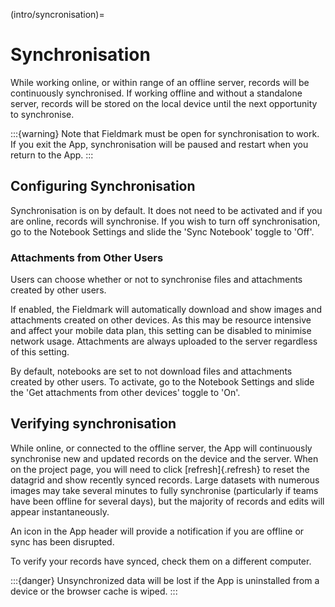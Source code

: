 (intro/syncronisation)=
# Synchronisation

While working online, or within range of an offline server, records will be continuously synchronised. If working offline and without a standalone server, records will be stored on the local device until the next opportunity to synchronise.

:::{warning}
Note that Fieldmark must be open for synchronisation to work. If you exit the App, synchronisation will be paused and restart when you return to the App.
:::

## Configuring Synchronisation
Synchronisation is on by default. It does not need to be activated and if you are online, records will synchronise. If you wish to turn off synchronisation, go to the Notebook Settings and slide the 'Sync Notebook' toggle to 'Off'.

### Attachments from Other Users

Users can choose whether or not to synchronise files and attachments created by other users.

If enabled, the Fieldmark will automatically download and show images and attachments created on other devices. As this may be resource intensive and affect your mobile data plan, this setting can be disabled to minimise network usage. Attachments are always uploaded to the server regardless of this setting.

By default, notebooks are set to not download files and attachments created by other users. To activate, go to the Notebook Settings and slide the 'Get attachments from other devices' toggle to 'On'.

## Verifying synchronisation
While online, or connected to the offline server, the App will continuously synchronise new and updated records on the device and the server. When on the project page, you will need to click [refresh]{.refresh} to reset the datagrid and show recently synced records. Large datasets with numerous images may take several minutes to fully synchronise (particularly if teams have been offline for several days), but the majority of records and edits will appear instantaneously.   

An icon in the App header will provide a notification if you are offline or sync has been disrupted.    

To verify your records have synced, check them on a different computer.

:::{danger}
Unsynchronized data will be lost if the App is uninstalled from a device or the browser cache is wiped.
:::
